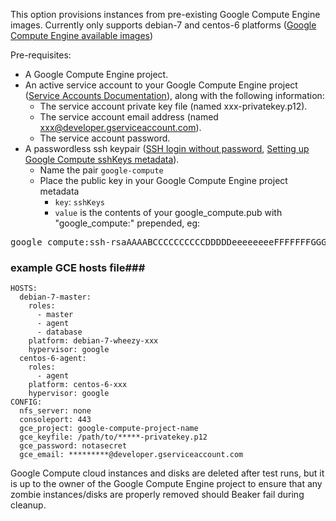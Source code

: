 This option provisions instances from pre-existing Google Compute Engine images.  Currently only supports debian-7 and centos-6 platforms (<a href = "https://developers.google.com/compute/docs/images#availableimages">Google Compute Engine available images</a>)

Pre-requisites:

  * A Google Compute Engine project.
  * An active service account to your Google Compute Engine project (<a href = "https://developers.google.com/drive/service-accounts">Service Accounts Documentation</a>), along with the following information:
    * The service account private key file (named xxx-privatekey.p12).
    * The service account email address (named xxx@developer.gserviceaccount.com).
    * The service account password.
  * A passwordless ssh keypair (<a href = "http://www.linuxproblem.org/art_9.html">SSH login without password</a>, <a href = "https://developers.google.com/compute/docs/console#sshkeys">Setting up Google Compute sshKeys metadata</a>).
    * Name the pair `google-compute`
    * Place the public key in your Google Compute Engine project metadata
      * `key`: `sshKeys`
      * `value` is the contents of your google_compute.pub with "google_compute:" prepended, eg:
<pre>
google_compute:ssh-rsaAAAABCCCCCCCCCCDDDDDeeeeeeeeFFFFFFFGGGGGGGGGGGGGGGGHHHHHHHHiiiiiiiiiiiJJJJJJJJKKKKKKKKKlllllllllllllllllllMNOppppppppppppppppppQRSTUV123456789101010101101010101011010101010110/ABCDEFGHIJKLMNOP+AB user@machine.local </pre>

### example GCE hosts file###

    HOSTS:
      debian-7-master:
        roles:
          - master
          - agent
          - database
        platform: debian-7-wheezy-xxx
        hypervisor: google
      centos-6-agent:
        roles:
          - agent
        platform: centos-6-xxx
        hypervisor: google
    CONFIG:
      nfs_server: none
      consoleport: 443
      gce_project: google-compute-project-name
      gce_keyfile: /path/to/*****-privatekey.p12
      gce_password: notasecret
      gce_email: *********@developer.gserviceaccount.com
      
Google Compute cloud instances and disks are deleted after test runs, but it is up to the owner of the Google Compute Engine project to ensure that any zombie instances/disks are properly removed should Beaker fail during cleanup.
